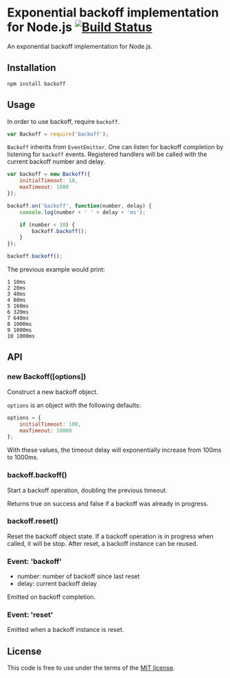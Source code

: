 # Exponential backoff implementation for Node.js [![Build Status](https://secure.travis-ci.org/MathieuTurcotte/node-backoff.png?branch=master)](http://travis-ci.org/MathieuTurcotte/node-backoff)

An exponential backoff implementation for Node.js.

## Installation

```
npm install backoff
```
## Usage

In order to use backoff, require `backoff`.

```js
var Backoff = require('backoff');
```

`Backoff` inherits from `EventEmitter`. One can listen for backoff completion
by listening for `backoff` events. Registered handlers will be called with the
current backoff number and delay.

``` js
var backoff = new Backoff({
    initialTimeout: 10,
    maxTimeout: 1000
});

backoff.on('backoff', function(number, delay) {
    console.log(number + ' ' + delay + 'ms');

    if (number < 10) {
        backoff.backoff();
    }
});

backoff.backoff();
```

The previous example would print:

```
1 10ms
2 20ms
3 40ms
4 80ms
5 160ms
6 320ms
7 640ms
8 1000ms
9 1000ms
10 1000ms
```

## API

### new Backoff([options])

Construct a new backoff object.

`options` is an object with the following defaults:

```js
options = {
    initialTimeout: 100,
    maxTimeout: 10000
};
```

With these values, the timeout delay will exponentially increase from 100ms to
1000ms.

### backoff.backoff()

Start a backoff operation, doubling the previous timeout.

Returns true on success and false if a backoff was already in progress.

### backoff.reset()

Reset the backoff object state. If a backoff operation is in progress when
called, it will be stop. After reset, a backoff instance can be reused.

### Event: 'backoff'

- number: number of backoff since last reset
- delay: current backoff delay

Emitted on backoff completion.

### Event: 'reset'

Emitted when a backoff instance is reset.

## License

This code is free to use under the terms of the [MIT license](http://mturcotte.mit-license.org/).
